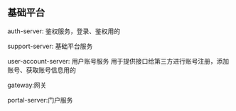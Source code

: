 ## 基础平台


auth-server: 鉴权服务，登录、鉴权用的

support-server: 基础平台服务

user-account-server: 用户账号服务  用于提供接口给第三方进行账号注册，添加账号、获取账号信息用的

gateway:网关

portal-server:门户服务